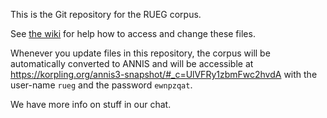 This is the Git repository for the RUEG corpus.

See [the wiki](https://scm.cms.hu-berlin.de/rueg-pd/rueg-corpus/wikis/Tools/Git-Usage) for help how to access and change these files.

Whenever you update files in this repository, the corpus will be automatically converted to ANNIS and will be accessible at https://korpling.org/annis3-snapshot/#_c=UlVFRy1zbmFwc2hvdA
with the user-name `rueg` and the password `ewnpzqat`.

We have more info on stuff in our chat.
